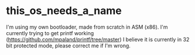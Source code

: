 # this_os_needs_a_name
I'm using my own bootloader, made from scratch in ASM (x86). I'm currently trying to get printf working (https://github.com/mpaland/printf/tree/master)
I believe it is currently in 32 bit protected mode, please correct me if I'm wrong.
